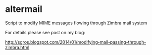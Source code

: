 altermail
=========

Script to modify MIME messages flowing through Zimbra mail system

For details please see post on my blog:

http://sgros.blogspot.com/2014/01/modifying-mail-passing-through-zimbra.html

